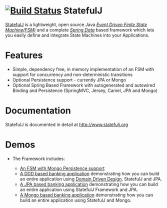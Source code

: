 [![Build Status](https://travis-ci.org/CIResearchGroup/statefulj.svg?branch=master)](https://travis-ci.org/CIResearchGroup/statefulj)
StatefulJ
=========

[StatefulJ](http://www.statefulj.org) is a lightweight, open source Java [*Event Driven Finite State Machine(FSM)*](http://en.wikipedia.org/wiki/Event-driven_finite-state_machine) and a complete [*Spring Data*](http://projects.spring.io/spring-data/) based framework which lets you easily define and integrate State Machines into your Applications.

Features
=========
* Simple, dependency free, in memory implementation of an FSM with support for concurrency and non-deterministic transitions
* Optional Persistence support - currently JPA or Mongo
* Optional Spring Based Framework with autogenerated and autowired Binding and Persistence (SpringMVC, Jersey, Camel, JPA and Mongo)

Documentation
=============
StatefulJ is documented in detail at http://www.statefulj.org

Demos
=====
* The Framework includes:

  * [An FSM with Mongo Persistence support](https://github.com/statefulj/statefulj-persistence-mongo-demo)
  * [A DDD based banking application](https://github.com/statefulj/statefulj-framework-demo-ddd) demonstrating how you can build an entire application using [Domain Driven Design](http://domaindrivendesign.org/), StatefulJ and JPA.
  * [A JPA based banking application](https://github.com/statefulj/statefulj-framework-demo-jpa) demonstrating how you can build an entire application using StatefulJ Framework and JPA.
  * [A Mongo based banking application](https://github.com/statefulj/statefulj-framework-demo-mongo) demonstrating how you can build an entire application using StatefulJ and Mongo.

